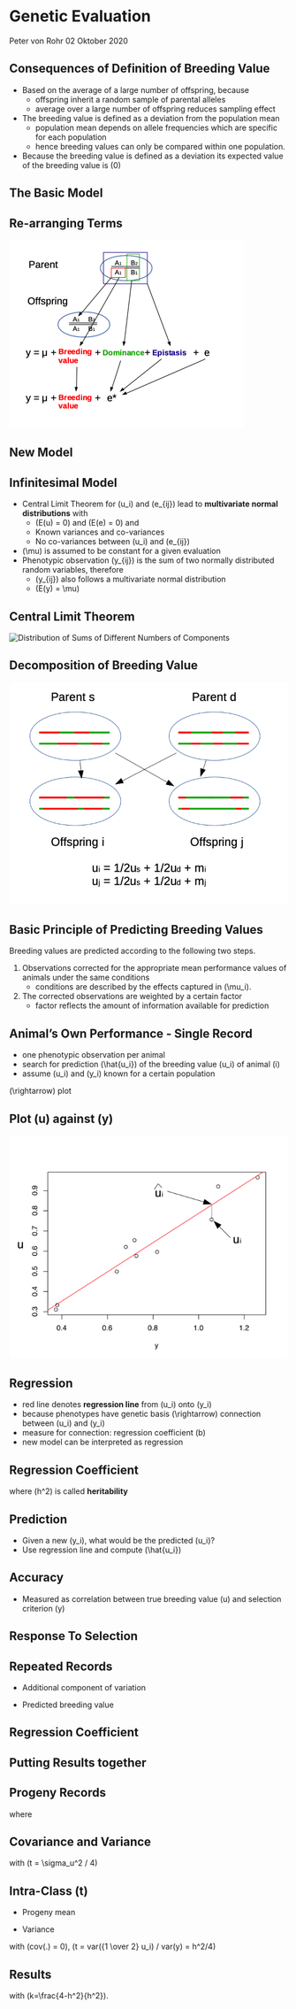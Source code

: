 Genetic Evaluation
================
Peter von Rohr
02 Oktober 2020

## Consequences of Definition of Breeding Value

  - Based on the average of a large number of offspring, because
      - offspring inherit a random sample of parental alleles
      - average over a large number of offspring reduces sampling effect
  - The breeding value is defined as a deviation from the population
    mean
      - population mean depends on allele frequencies which are specific
        for each population
      - hence breeding values can only be compared within one
        population.
  - Because the breeding value is defined as a deviation its expected
    value of the breeding value is \(0\)

## The Basic Model

## Re-arranging Terms

![](odg/basicmodelrearrterm.png)<!-- -->

## New Model

## Infinitesimal Model

  - Central Limit Theorem for \(u_i\) and \(e_{ij}\) lead to
    **multivariate normal distributions** with
      - \(E(u) = 0\) and \(E(e) = 0\) and
      - Known variances and co-variances
      - No co-variances between \(u_i\) and \(e_{ij}\)
  - \(\mu\) is assumed to be constant for a given evaluation
  - Phenotypic observation \(y_{ij}\) is the sum of two normally
    distributed random variables, therefore
      - \(y_{ij}\) also follows a multivariate normal distribution
      - \(E(y) = \mu\)

## Central Limit Theorem

![Distribution of Sums of Different Numbers of
Components](lbgfs2020_slides_w03_gen-eval_files/figure-gfm/hist-clt-1.png)

## Decomposition of Breeding Value

![](odg/decompbreedingvalue.png)<!-- -->

## Basic Principle of Predicting Breeding Values

Breeding values are predicted according to the following two steps.

1.  Observations corrected for the appropriate mean performance values
    of animals under the same conditions
      - conditions are described by the effects captured in \(\mu_i\).
2.  The corrected observations are weighted by a certain factor
      - factor reflects the amount of information available for
        prediction

## Animal’s Own Performance - Single Record

  - one phenotypic observation per animal
  - search for prediction \(\hat{u_i}\) of the breeding value \(u_i\) of
    animal \(i\)  
  - assume \(u_i\) and \(y_i\) known for a certain population

\(\rightarrow\) plot

## Plot \(u\) against \(y\)

![](odg/regbreedingvaluesinglerecord.png)<!-- -->

## Regression

  - red line denotes **regression line** from \(u_i\) onto \(y_i\)
  - because phenotypes have genetic basis \(\rightarrow\) connection
    between \(u_i\) and \(y_i\)
  - measure for connection: regression coefficient \(b\)
  - new model can be interpreted as regression

## Regression Coefficient

where \(h^2\) is called **heritability**

## Prediction

  - Given a new \(y_i\), what would be the predicted \(u_i\)?
  - Use regression line and compute \(\hat{u_i}\)

## Accuracy

  - Measured as correlation between true breeding value \(u\) and
    selection criterion \(y\)

## Response To Selection

## Repeated Records

  - Additional component of variation

  - Predicted breeding value

## Regression Coefficient

## Putting Results together

## Progeny Records

where

## Covariance and Variance

with \(t = \sigma_u^2 / 4\)

## Intra-Class \(t\)

  - Progeny mean 

  - Variance 

with \(cov(.) = 0\), \(t = var({1 \over 2} u_i) / var(y) = h^2/4\)

## Results

with \(k=\frac{4-h^2}{h^2}\).
